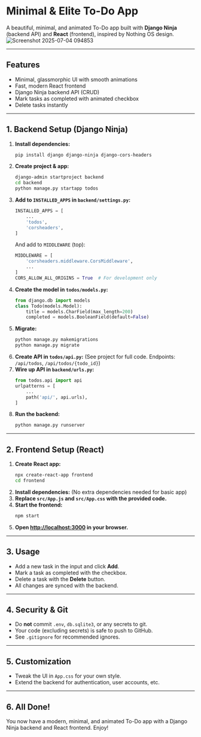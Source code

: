# Minimal & Elite To-Do App


A beautiful, minimal, and animated To-Do app built with **Django Ninja** (backend API) and **React** (frontend), inspired by Nothing OS design.
![Screenshot 2025-07-04 094853](https://github.com/user-attachments/assets/95bb38d6-9535-4264-ab20-4eb648283a04)


---

## Features
- Minimal, glassmorphic UI with smooth animations
- Fast, modern React frontend
- Django Ninja backend API (CRUD)
- Mark tasks as completed with animated checkbox
- Delete tasks instantly

---

## 1. Backend Setup (Django Ninja)

1. **Install dependencies:**
   ```bash
   pip install django django-ninja django-cors-headers
   ```
2. **Create project & app:**
   ```bash
   django-admin startproject backend
   cd backend
   python manage.py startapp todos
   ```
3. **Add to `INSTALLED_APPS` in `backend/settings.py`:**
   ```python
   INSTALLED_APPS = [
       ...
       'todos',
       'corsheaders',
   ]
   ```
   And add to `MIDDLEWARE` (top):
   ```python
   MIDDLEWARE = [
       'corsheaders.middleware.CorsMiddleware',
       ...
   ]
   CORS_ALLOW_ALL_ORIGINS = True  # For development only
   ```
4. **Create the model in `todos/models.py`:**
   ```python
   from django.db import models
   class Todo(models.Model):
       title = models.CharField(max_length=200)
       completed = models.BooleanField(default=False)
   ```
5. **Migrate:**
   ```bash
   python manage.py makemigrations
   python manage.py migrate
   ```
6. **Create API in `todos/api.py`:**
   (See project for full code. Endpoints: `/api/todos`, `/api/todos/{todo_id}`)
7. **Wire up API in `backend/urls.py`:**
   ```python
   from todos.api import api
   urlpatterns = [
       ...
       path('api/', api.urls),
   ]
   ```
8. **Run the backend:**
   ```bash
   python manage.py runserver
   ```

---

## 2. Frontend Setup (React)

1. **Create React app:**
   ```bash
   npx create-react-app frontend
   cd frontend
   ```
2. **Install dependencies:**
   (No extra dependencies needed for basic app)
3. **Replace `src/App.js` and `src/App.css` with the provided code.**
4. **Start the frontend:**
   ```bash
   npm start
   ```
5. **Open [http://localhost:3000](http://localhost:3000) in your browser.**

---

## 3. Usage
- Add a new task in the input and click **Add**.
- Mark a task as completed with the checkbox.
- Delete a task with the **Delete** button.
- All changes are synced with the backend.

---

## 4. Security & Git
- Do **not** commit `.env`, `db.sqlite3`, or any secrets to git.
- Your code (excluding secrets) is safe to push to GitHub.
- See `.gitignore` for recommended ignores.

---

## 5. Customization
- Tweak the UI in `App.css` for your own style.
- Extend the backend for authentication, user accounts, etc.

---

## 6. All Done!
You now have a modern, minimal, and animated To-Do app with a Django Ninja backend and React frontend. Enjoy!
